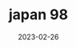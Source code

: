 ---
weight: 98
images: 
- /images/Japan/DSCF9678.jpg
title: japan 98
date: 2023-02-26
tags:
- japan
---